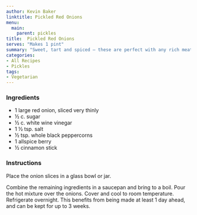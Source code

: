 ```yaml
---
author: Kevin Baker
linktitle: Pickled Red Onions
menu:
  main:
    parent: pickles
title:  Pickled Red Onions
serves: "Makes 1 pint"
summary: "Sweet, tart and spiced – these are perfect with any rich meat, from a French pate to a carnitas taco."
categories:
- All Recipes
- Pickles
tags: 
- Vegetarian
---
```


### Ingredients

<div class="ingredient-list"> 

* 1 large red onion, sliced very thinly
* ½ c. sugar
* ½ c. white wine vinegar
* 1 ½ tsp. salt
* ½ tsp. whole black peppercorns
* 1 allspice berry
* ½ cinnamon stick

</div>

### Instructions
Place the onion slices in a glass bowl or jar.

Combine the remaining ingredients in a saucepan and bring to a boil. Pour the hot mixture over the onions. Cover and cool to room temperature. Refrigerate overnight. This benefits from being made at least 1 day ahead, and can be kept for up to 3 weeks.

